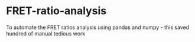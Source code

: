 # FRET-ratio-analysis
To automate the FRET ratios analysis using pandas and numpy - this saved hundred of manual tedious work
